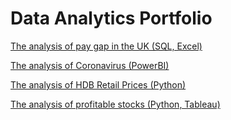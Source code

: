 # Data Analytics Portfolio


[The analysis of pay gap in the UK (SQL, Excel)](https://github.com/TheAnalystLeo/leonard-s_portfolio/tree/3a9e8d5cebf56085690295955d49d7b32b9aac06/The%20analysis%20of%20pay%20gap%20in%20the%20UK%20(SQL%2C%20Excel))

[The analysis of Coronavirus (PowerBI)](https://github.com/TheAnalystLeo/leonard-s_portfolio/tree/9d13c22c8781366fbef69c92789102ff0dba7a00/The%20analysis%20of%20Coronavirus%20(PowerBI))

[The analysis of HDB Retail Prices (Python)](https://github.com/TheAnalystLeo/leonard-s_portfolio/tree/c1ac6b8502a7425ead1fbbb74119eb5cb30f359c/The%20analysis%20of%20HDB%20Retail%20Prices%20(Python))

[The analysis of profitable stocks (Python, Tableau)](https://github.com/TheAnalystLeo/leonard-s_portfolio/tree/0a94694c86084c8deca70bfa4f00c873f53063ce/The%20analysis%20of%20profitable%20stocks%20(Python%2C%20Tableau))
